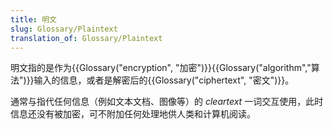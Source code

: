 ```yaml
---
title: 明文
slug: Glossary/Plaintext
translation_of: Glossary/Plaintext
---
```

明文指的是作为{{Glossary("encryption", "加密")}}{{Glossary("algorithm","算法")}}输入的信息，或者是解密后的{{Glossary("ciphertext", "密文")}}。

通常与指代任何信息（例如文本文档、图像等）的 _cleartext_ 一词交互使用，此时信息还没有被加密，可不附加任何处理地供人类和计算机阅读。
